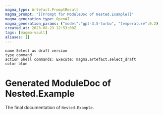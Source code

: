 ```yaml
---
magma_type: Artefact.PromptResult
magma_prompt: "[[Prompt for ModuleDoc of Nested.Example]]"
magma_generation_type: OpenAI
magma_generation_params: {"model":"gpt-3.5-turbo", "temperature":0.2}
created_at: 2023-08-23 12:53:00Z
tags: [magma-vault]
aliases: []
---
```

```button
name Select as draft version
type command
action Shell commands: Execute: magma.artefact.select_draft
color blue
```

# Generated ModuleDoc of Nested.Example

The final documentation of `Nested.Example`.
